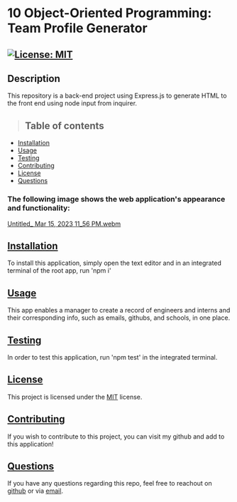 # 10 Object-Oriented Programming: Team Profile Generator

## [![License: MIT](https://img.shields.io/badge/License-MIT-yellow.svg)](https://opensource.org/licenses/MIT)

## Description
This repository is a back-end project using Express.js to generate HTML to the front end using node input from inquirer.

>## Table of contents

- [Installation](#installation)
- [Usage](#usage)
- [Testing](#testing)
- [Contributing](#contributing)
- [License](#license)
- [Questions](#questions)

### The following image shows the web application's appearance and functionality:

[Untitled_ Mar 15, 2023 11_56 PM.webm](https://user-images.githubusercontent.com/96992560/225519990-fa09f7f7-a7cf-4c0f-a6c9-84170a19d6c8.webm)

## [**Installation**](#table-of-contents)

To install this application, simply open the text editor and in an integrated terminal of the root app, run 'npm i'


## [**Usage**](#table-of-contents)
This app enables a manager to create a record of engineers and interns and their corresponding info, such as emails, githubs, and schools, in one place.

## [**Testing**](#table-of-contents)
In order to test this application, run 'npm test' in the integrated terminal.

## [**License**](#table-of-contents)
This project is licensed under the [MIT](https://opensource.org/licenses/MIT) license.

## [**Contributing**](#table-of-contents)
If you wish to contribute to this project, you can visit my github and add to this application!


## [**Questions**](#table-of-contents)

If you have any questions regarding this repo, feel free to reachout on [github](https://github.com/manyLizards) or via [email](jnbarringer96@gmail.com).
